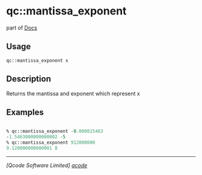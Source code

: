 qc::mantissa_exponent
=====================

part of [Docs](.)

Usage
-----
`
        qc::mantissa_exponent x
    `

Description
-----------
Returns the mantissa and exponent which represent x

Examples
--------
```tcl

% qc::mantissa_exponent -0.000015463
-1.5463000000000002 -5
% qc::mantissa_exponent 912000000
9.120000000000001 8
```

----------------------------------
*[Qcode Software Limited] [qcode]*

[qcode]: www.qcode.co.uk "Qcode Software"